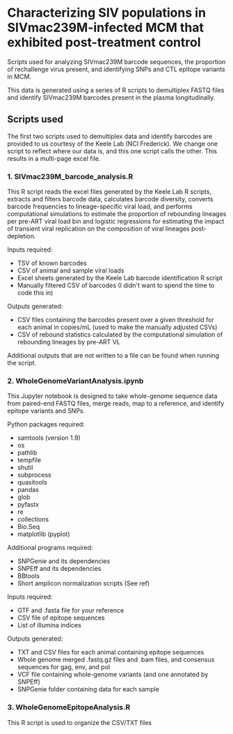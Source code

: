 # Characterizing SIV populations in SIVmac239M-infected MCM that exhibited post-treatment control
Scripts used for analyzing SIVmac239M barcode sequences, the proportion of rechallenge virus present, and identifying SNPs and CTL epitope variants in MCM. 

This data is generated using a series of R scripts to demultiplex FASTQ files and identify SIVmac239M barcodes present in the plasma longitudinally. 

## Scripts used 
The first two scripts used to demultiplex data and identify barcodes are provided to us courtesy of the Keele Lab (NCI Frederick). We change one script to reflect where our data is, and this one script calls the other. This results in a multi-page excel file. 

### 1. SIVmac239M_barcode_analysis.R
This R script reads the excel files generated by the Keele Lab R scripts, extracts and filters barcode data, calculates barcode diversity, converts barcode frequencies to lineage-specific viral load, and performs computational simulations to estimate the proportion of rebounding lineages per pre-ART viral load bin and logistic regressions for estimating the impact of transient viral replication on the composition of viral lineages post-depletion. 

Inputs required: 
- TSV of known barcodes
- CSV of animal and sample viral loads
- Excel sheets generated by the Keele Lab barcode identification R script
- Manually filtered CSV of barcodes (I didn't want to spend the time to code this in)

Outputs generated: 
- CSV files containing the barcodes present over a given threshold for each animal in copies/mL (used to make the manually adjusted CSVs)
- CSV of rebound statistics calculated by the computational simulation of rebounding lineages by pre-ART VL

Additional outputs that are not written to a file can be found when running the script. 

### 2. WholeGenomeVariantAnalysis.ipynb 
This Jupyter notebook is designed to take whole-genome sequence data from paired-end FASTQ files, merge reads, map to a reference,  and identify epitope variants and SNPs. 

Python packages required: 
- samtools (version 1.9)
- os
- pathlib
- tempfile
- shutil
- subprocess
- quasitools
- pandas
- glob
- pyfastx
- re
- collections
- Bio.Seq
- matplotlib (pyplot)

Additional programs required: 
- SNPGenie and its dependencies
- SNPEff and its dependencies 
- BBtools
- Short amplicon normalization scripts (See ref) 
  
Inputs required:
- GTF and .fasta file for your reference
- CSV file of epitope sequences
- List of illumina indices 

Outputs generated: 
- TXT and CSV files for each animal containing epitope sequences
- Whole genome merged .fastq.gz files and .bam files, and consensus sequences for gag, env, and pol
- VCF file containing whole-genome variants (and one annotated by SNPEff) 
- SNPGenie folder containing data for each  sample

### 3. WholeGenomeEpitopeAnalysis.R
This R script is used to  organize the CSV/TXT files
 
